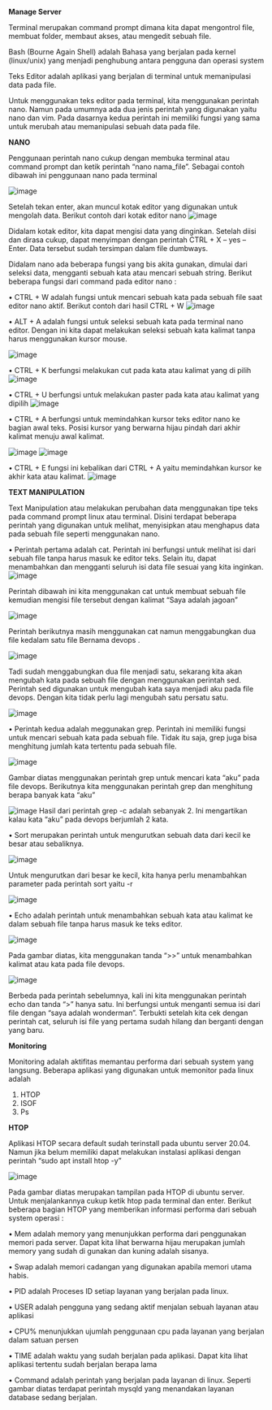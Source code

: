 **Manage Server**

Terminal merupakan command prompt dimana kita dapat mengontrol file, membuat folder, membaut akses, atau mengedit sebuah file. 

Bash (Bourne Again Shell) adalah Bahasa yang berjalan pada kernel (linux/unix) yang menjadi penghubung antara pengguna dan operasi system

Teks Editor adalah aplikasi yang berjalan di terminal untuk memanipulasi data pada file.

Untuk menggunakan teks editor pada terminal, kita menggunakan perintah nano. Namun pada umumnya ada dua jenis perintah yang digunakan yaitu nano dan vim. 
Pada dasarnya kedua perintah ini memiliki fungsi yang sama untuk merubah atau memanipulasi sebuah data pada file.

**NANO**

Penggunaan perintah nano cukup dengan membuka terminal atau command prompt dan ketik perintah “nano nama_file”.
Sebagai contoh dibawah ini penggunaan nano pada terminal

![image](https://user-images.githubusercontent.com/96972678/149688018-659c099b-efae-4a6b-803c-cf5447bcd1d2.png)

Setelah tekan enter, akan muncul kotak editor yang digunakan untuk mengolah data. Berikut contoh dari kotak editor nano
![image](https://user-images.githubusercontent.com/96972678/149688026-2f336d02-9a4a-417e-a6d1-9181b72924e6.png)

Didalam kotak editor, kita dapat mengisi data yang dinginkan. Setelah diisi dan dirasa cukup, dapat menyimpan dengan perintah CTRL + X – yes – Enter.
Data tersebut sudah tersimpan dalam file dumbways.

Didalam nano ada beberapa fungsi yang bis akita gunakan, dimulai dari seleksi data, mengganti sebuah kata atau mencari sebuah string. Berikut beberapa fungsi dari command pada editor nano :

•	CTRL + W adalah fungsi untuk mencari sebuah kata pada sebuah file saat editor nano aktif. Berikut contoh dari hasil CTRL + W 
![image](https://user-images.githubusercontent.com/96972678/149688070-9ba6db9b-d63b-4c87-b55a-22736c7b518f.png)

•	ALT + A adalah fungsi untuk seleksi sebuah kata pada terminal nano editor. Dengan ini kita dapat melakukan seleksi sebuah kata kalimat tanpa harus menggunakan kursor mouse.

![image](https://user-images.githubusercontent.com/96972678/149688080-9d02a3dd-c3c6-4e51-9236-d57c26768ce9.png)

•	CTRL + K berfungsi melakukan cut pada kata atau kalimat yang di pilih
![image](https://user-images.githubusercontent.com/96972678/149688096-f4605040-a6d1-4412-b5f9-54ad0fcda19b.png)

•	CTRL + U berfungsi untuk melakukan paster pada kata atau kalimat yang dipilih
![image](https://user-images.githubusercontent.com/96972678/149688104-13c72aa6-b0bb-4e24-a862-167583049649.png)

•	CTRL + A berfungsi untuk memindahkan kursor teks editor nano ke bagian awal teks. Posisi kursor yang berwarna hijau pindah dari akhir kalimat menuju awal kalimat.

![image](https://user-images.githubusercontent.com/96972678/149688111-a70ba138-9410-4e0f-900c-f0a35a132943.png)
![image](https://user-images.githubusercontent.com/96972678/149688116-03149839-0d90-401e-8d04-7c3586ec14db.png)

•	CTRL + E fungsi ini kebalikan dari CTRL + A yaitu memindahkan kursor ke akhir kata atau kalimat.
![image](https://user-images.githubusercontent.com/96972678/149688128-05c6d496-4967-409a-9d56-f84287129f01.png)

**TEXT MANIPULATION**

Text Manipulation atau melakukan perubahan data menggunakan tipe teks pada command prompt linux atau terminal. Disini terdapat beberapa perintah yang digunakan untuk melihat, menyisipkan atau menghapus data pada sebuah file seperti menggunakan nano.

•	Perintah pertama adalah cat. Perintah ini berfungsi untuk melihat isi dari sebuah file tanpa harus masuk ke editor teks. Selain itu, dapat menambahkan dan mengganti seluruh isi data file sesuai yang kita inginkan.
![image](https://user-images.githubusercontent.com/96972678/149688153-781cd291-b9f5-4309-beff-e2c28e1a454c.png)

Perintah dibawah ini kita menggunakan cat untuk membuat sebuah file kemudian mengisi file tersebut dengan kalimat “Saya adalah jagoan”

![image](https://user-images.githubusercontent.com/96972678/149688156-d188ffcf-9605-4a9a-8c46-1d0884f8d914.png)

Perintah berikutnya masih menggunakan cat namun menggabungkan dua file kedalam satu file Bernama devops .

![image](https://user-images.githubusercontent.com/96972678/149688163-8a7593be-16d5-4183-bac8-5ad72a2cb82a.png)

Tadi sudah menggabungkan dua file menjadi satu, sekarang kita akan mengubah kata pada sebuah file dengan menggunakan perintah sed. Perintah sed digunakan untuk mengubah kata saya menjadi aku pada file devops. Dengan kita tidak perlu lagi mengubah satu persatu satu.

![image](https://user-images.githubusercontent.com/96972678/149688174-4f99efe5-8ffa-423a-b59f-19c1168e8b32.png)

•	Perintah kedua adalah meggunakan grep. Perintah ini memiliki fungsi untuk mencari sebuah kata pada sebuah file. Tidak itu saja, grep juga bisa menghitung jumlah kata tertentu pada sebuah file.

![image](https://user-images.githubusercontent.com/96972678/149688182-d0e6c86e-72f6-4fe1-8eb9-bb2dce4be935.png)

Gambar diatas menggunakan perintah grep untuk mencari kata “aku” pada file devops. Berikutnya kita menggunakan perintah grep dan menghitung berapa banyak kata “aku”

![image](https://user-images.githubusercontent.com/96972678/149688188-7deb0262-8568-4e56-90e2-4d181f30ecd3.png)
Hasil dari perintah grep -c adalah sebanyak 2. Ini mengartikan kalau kata “aku” pada devops berjumlah 2 kata.

•	Sort merupakan perintah untuk mengurutkan sebuah data dari kecil ke besar atau sebaliknya. 

![image](https://user-images.githubusercontent.com/96972678/149688253-7a90695a-5f6b-46b7-8ba2-e2e2cb89c0cc.png)

Untuk mengurutkan dari besar ke kecil, kita hanya perlu menambahkan parameter pada perintah sort yaitu -r

![image](https://user-images.githubusercontent.com/96972678/149688269-2c287792-e655-4db7-999a-b4775ae298a9.png)

•	Echo adalah perintah untuk menambahkan sebuah kata atau kalimat ke dalam sebuah file tanpa harus masuk ke teks editor.

![image](https://user-images.githubusercontent.com/96972678/149688281-4da5a677-cefa-4fc7-9f03-0d9b128a83b2.png)

Pada gambar diatas, kita menggunakan tanda “>>” untuk menambahkan kalimat atau kata pada file devops. 

![image](https://user-images.githubusercontent.com/96972678/149688294-d7d7b6bd-f445-419d-bc09-fed0fe69cc25.png)

Berbeda pada perintah sebelumnya, kali ini kita menggunakan perintah echo dan tanda “>” hanya satu. Ini berfungsi untuk menganti semua isi dari file dengan “saya adalah wonderman”. Terbukti setelah kita cek dengan perintah cat, seluruh isi file yang pertama sudah hilang dan berganti dengan yang baru.


**Monitoring**

Monitoring adalah aktifitas memantau performa dari sebuah system yang langsung. Beberapa aplikasi yang digunakan untuk memonitor pada linux adalah
1.	HTOP
2.	ISOF
3.	Ps


**HTOP**

Aplikasi HTOP secara default sudah terinstall pada ubuntu server 20.04. Namun jika belum memiliki dapat melakukan instalasi aplikasi dengan perintah “sudo apt install htop -y”

![image](https://user-images.githubusercontent.com/96972678/149688585-f0c937d2-29b3-4f40-8e66-7b062750670e.png)

Pada gambar diatas merupakan tampilan pada HTOP di ubuntu server. Untuk menjalankannya cukup ketik htop pada terminal dan enter. Berikut beberapa bagian HTOP yang memberikan informasi performa dari sebuah system operasi :

•	Mem adalah memory yang menunjukkan performa dari penggunakan memori pada server. Dapat kita lihat berwarna hijau merupakan jumlah memory yang sudah di gunakan dan kuning adalah sisanya.

•	Swap adalah memori cadangan yang digunakan apabila memori utama habis.

•	PID adalah Proceses ID setiap layanan yang berjalan pada linux.

•	USER adalah pengguna yang sedang aktif menjalan sebuah layanan atau aplikasi

•	CPU% menunjukkan ujumlah penggunaan cpu pada layanan yang berjalan dalam satuan persen

•	TIME adalah waktu yang sudah berjalan pada aplikasi. Dapat kita lihat aplikasi tertentu sudah berjalan berapa lama

•	Command adalah perintah yang berjalan pada layanan di linux. Seperti gambar diatas terdapat perintah mysqld yang menandakan layanan database sedang berjalan.


